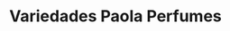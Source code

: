 ---
title: "Variedades Paola Perfumes"
url: /houston/variedades-paola-perfumes/
shop: Parfümerie
---